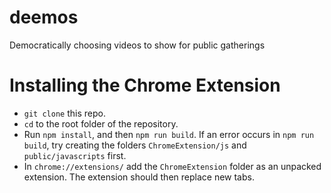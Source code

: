 # deemos
Democratically choosing videos to show for public gatherings

# Installing the Chrome Extension
- `git clone` this repo.
- `cd` to the root folder of the repository.
- Run `npm install`, and then `npm run build`. If an error occurs in `npm run build`, try creating the folders `ChromeExtension/js` and `public/javascripts` first.
- In `chrome://extensions/` add the `ChromeExtension` folder as an unpacked extension. The extension should then replace new tabs.
